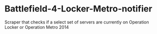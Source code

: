 # Battlefield-4-Locker-Metro-notifier
Scraper that checks if a select set of servers are currently on Operation Locker or Operation Metro 2014
